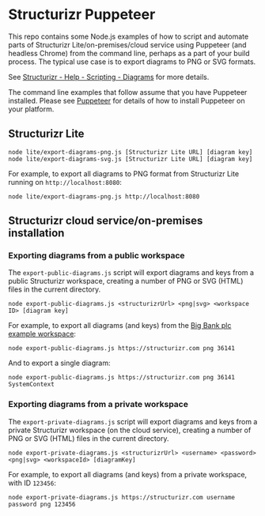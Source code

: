 # Structurizr Puppeteer

This repo contains some Node.js examples of how to script and automate parts of Structurizr Lite/on-premises/cloud service using Puppeteer (and headless Chrome) from the command line, perhaps as a part of your build process. The typical use case is to export diagrams to PNG or SVG formats.

See [Structurizr - Help - Scripting - Diagrams](https://structurizr.com/help/scripting-diagrams) for more details.

The command line examples that follow assume that you have Puppeteer installed. Please see [Puppeteer](https://developers.google.com/web/tools/puppeteer/) for details of how to install Puppeteer on your platform.

## Structurizr Lite

```
node lite/export-diagrams-png.js [Structurizr Lite URL] [diagram key]
node lite/export-diagrams-svg.js [Structurizr Lite URL] [diagram key]
```

For example, to export all diagrams to PNG format from Structurizr Lite running on `http://localhost:8080`:

```
node lite/export-diagrams-png.js http://localhost:8080
```

## Structurizr cloud service/on-premises installation

### Exporting diagrams from a public workspace

The ```export-public-diagrams.js``` script will export diagrams and keys from a public Structurizr workspace, creating a number of PNG or SVG (HTML) files in the current directory.

```
node export-public-diagrams.js <structurizrUrl> <png|svg> <workspace ID> [diagram key]
```

For example, to export all diagrams (and keys) from the [Big Bank plc example workspace](https://structurizr.com/share/36141/diagrams):

```
node export-public-diagrams.js https://structurizr.com png 36141
```

And to export a single diagram:

```
node export-public-diagrams.js https://structurizr.com png 36141 SystemContext
```

### Exporting diagrams from a private workspace

The ```export-private-diagrams.js``` script will export diagrams and keys from a private Structurizr workspace (on the cloud service), creating a number of PNG or SVG (HTML) files in the current directory.

```
node export-private-diagrams.js <structurizrUrl> <username> <password> <png|svg> <workspaceId> [diagramKey]
```

For example, to export all diagrams (and keys) from a private workspace, with ID ```123456```:

```
node export-private-diagrams.js https://structurizr.com username password png 123456
```
